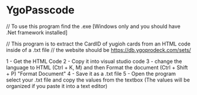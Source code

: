 # YgoPasscode

// To use this program find the .exe [Windows only and you should have .Net framework installed]

// This program is to extract the CardID of yugioh cards from an HTML code inside of a .txt file 
// the website should be https://db.ygoprodeck.com/sets/

1 - Get the HTML Code
2 - Copy it into visual studio code
3 - change the language to HTML (Ctrl + K, M) and then Format the document (Ctrl + Shift + P) "Format Document"
4 - Save it as a .txt file
5 - Open the program select your .txt file and copy the values from the textbox (The values will be organized if you paste it into a text editor)
